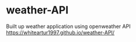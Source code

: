 # weather-API
Built up weather application using openweather API
https://whiteartur1997.github.io/weather-API/
